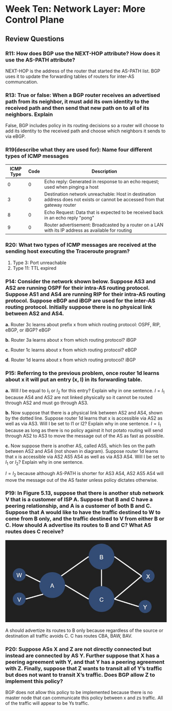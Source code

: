# Week Ten: Network Layer: More Control Plane

## Review Questions

### R11: How does BGP use the NEXT-HOP attribute? How does it use the AS-PATH attribute?

NEXT-HOP is the address of the router that started the AS-PATH list. BGP uses it to update the forwarding tables of routers for inter-AS communcation.

### R13: True or false: When a BGP router receives an advertised path from its neighbor, it must add its own identity to the received path and then send that new path on to all of its neighbors. Explain

False, BGP includes policy in its routing decisions so a router will choose to add its identity to the received path and choose which neighbors it sends to via eBGP.

### R19(describe what they are used for): Name four different types of ICMP messages

| ICMP Type | Code | Description |
|----------|----------|----------|
| 0 | 0 | Echo reply: Generated in response to an echo request; used when pinging a host |
| 3 | 0 | Destination network unreachable: Host in destination address does not exists or cannot be accessed from that gateway router |
| 8 | 0 | Echo Request: Data that is expected to be received back in an echo reply "pong" |
| 9 | 0 | Router advertisement: Broadcasted by a router on a LAN with its IP address as available for routing |

### R20: What two types of ICMP messages are received at the sending host executing the Traceroute program?

1. Type 3: Port unreachable
2. Type 11: TTL expired

### P14: Consider the network shown below. Suppose AS3 and AS2 are running OSPF for their intra-AS routing protocol. Suppose AS1 and AS4 are running RIP for their intra-AS routing protocol. Suppose eBGP and iBGP are used for the inter-AS routing protocol. Initially suppose there is no physical link between AS2 and AS4.

**a.** Router 3c learns about prefix x from which routing protocol: OSPF, RIP, eBGP, or iBGP?
eBGP

**b.** Router 3a learns about x from which routing protocol?
iBGP

**c.** Router 1c learns about x from which routing protocol?
eBGP

**d.** Router 1d learns about x from which routing protocol?
iBGP

### P15: Referring to the previous problem, once router 1d learns about x it will put an entry (x, I) in its forwarding table.

**a.** Will $I$ be equal to $I_{1}$ or $I_{2}$ for this entry? Explain why in one sentence.
$I = I_{1}$ because AS4 and AS2 are not linked physically so it cannot be routed through AS2 and must go through AS3.

**b.** Now suppose that there is a physical link between AS2 and AS4, shown by the dotted line. Suppose router 1d learns that x is accessible via AS2 as well as via AS3. Will I be set to I1 or I2? Explain why in one sentence.
$I = I_{1}$ because as long as there is no policy against it hot potato routing will send through AS2 to AS3 to move the message out of the AS as fast as possible.

**c.** Now suppose there is another AS, called AS5, which lies on the path between AS2 and AS4 (not shown in diagram). Suppose router 1d learns that x is accessible via AS2 AS5 AS4 as well as via AS3 AS4. Will I be set to $I_{1}$ or $I_{2}$? Explain why in one sentence.

$I = I_{2}$ because although AS-PATH is shorter for AS3 AS4, AS2 AS5 AS4 will move the message out of the AS faster unless policy dictates otherwise.

### P19: In Figure 5.13, suppose that there is another stub network V that is a customer of ISP A. Suppose that B and C have a peering relationship, and A is a customer of both B and C. Suppose that A would like to have the traffic destined to W to come from B only, and the traffic destined to V from either B or C. How should A advertise its routes to B and C? What AS routes does C receive?

![P19](img/peering.jpg)  

A should advertize its routes to B only because regardless of the source or destination all traffic avoids C. C has routes CBA, BAW, BAV.

### P20: Suppose ASs X and Z are not directly connected but instead are connected by AS Y. Further suppose that X has a peering agreement with Y, and that Y has a peering agreement with Z. Finally, suppose that Z wants to transit all of Y’s traffic but does not want to transit X’s traffic. Does BGP allow Z to implement this policy?

BGP does not allow this policy to be implemented because there is no master node that can communicate this policy between x and zs traffic. All of the traffic will appear to be Ys traffic.